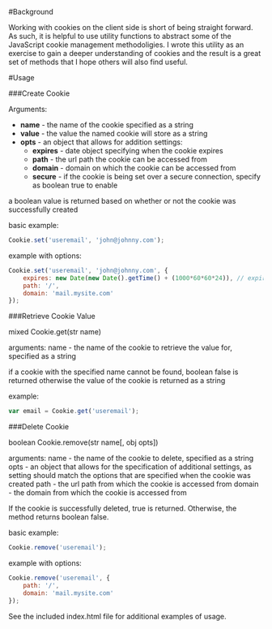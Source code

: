 #Background

Working with cookies on the client side is short of being straight forward. As such, it is
helpful to use utility functions to abstract some of the JavaScript cookie management methodoligies.
I wrote this utility as an exercise to gain a deeper understanding of cookies and the result is
a great set of methods that I hope others will also find useful.


#Usage

###Create Cookie

Arguments:
* **name** - the name of the cookie specified as a string
* **value** - the value the named cookie will store as a string
* **opts** - an object that allows for addition settings:
  * **expires** - date object specifying when the cookie expires
  * **path** - the url path the cookie can be accessed from
  * **domain** - domain on which the cookie can be accessed from
  * **secure** - if the cookie is being set over a secure connection, specify as boolean true to enable
  
a boolean value is returned based on whether or not the cookie was successfully created

basic example:
```javascript
Cookie.set('useremail', 'john@johnny.com');
```

example with options:
```javascript
Cookie.set('useremail', 'john@johnny.com', {
    expires: new Date(new Date().getTime() + (1000*60*60*24)), // expires in 24 hours
    path: '/',
    domain: 'mail.mysite.com'
});
```

###Retrieve Cookie Value

mixed Cookie.get(str name)

arguments:
  name - the name of the cookie to retrieve the value for, specified as a string

if a cookie with the specified name cannot be found, boolean false is returned
otherwise the value of the cookie is returned as a string

example:
```javascript
var email = Cookie.get('useremail');
```

###Delete Cookie

boolean Cookie.remove(str name[, obj opts])

arguments:
  name - the name of the cookie to delete, specified as a string
  opts - an object that allows for the specification of additional settings, as setting should match the
         options that are specified when the cookie was created
    path - the url path from which the cookie is accessed from
	domain - the domain from which the cookie is accessed from

If the cookie is successfully deleted, true is returned. Otherwise, the method returns boolean false.

basic example:
```javascript
Cookie.remove('useremail');
```

example with options:
```javascript
Cookie.remove('useremail', {
    path: '/',
    domain: 'mail.mysite.com'
});
```

See the included index.html file for additional examples of usage.

